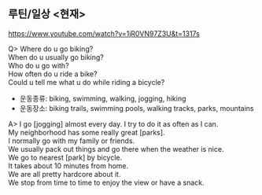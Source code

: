 ## 루틴/일상 <현재>

https://www.youtube.com/watch?v=1jR0VN97Z3U&t=1317s

Q>
Where do u go biking?  
When do u usually go biking?  
Who do u go with?  
How often do u ride a bike?  
Could u tell me what u do while riding a bicycle?  

- 운동종류: biking, swimming, walking, jogging, hiking  
- 운동장소: biking trails, swimming pools, walking tracks, parks, mountains  

A>
I go [jogging] almost every day. I try to do it as often as I can.  
My neighborhood has some really great [parks].  
I normally go with my family or friends.  
We usually pack out things and go there when the weather is nice.  
We go to nearest [park] by bicycle.  
It takes about 10 minutes from home.  
We are all pretty hardcore about it.  
We stop from time to time to enjoy the view or have a snack.  
